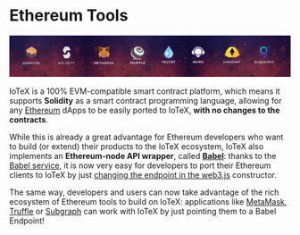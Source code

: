 # Ethereum Tools

![](../../.gitbook/assets/image%20%2840%29.png)

IoTeX is a  100% EVM-compatible smart contract platform, which means it supports **Solidity** as a smart contract programming language,  allowing for any  [Ethereum](https://ethereum.org/it/) dApps to be easily ported to IoTeX, **with no changes to the contracts**. 

While this is already a great advantage for Ethereum developers who want to build \(or extend\) their products to the IoTeX ecosystem, IoTeX also implements an **Ethereum-node API wrapper**, called [**Babel**](../../reference/babel-web3-api.md): thanks to the [Babel service](../../reference/babel-web3-api.md), it is now very easy for developers to port their Ethereum clients to IoTeX by just [changing the endpoint in the web3.js](web3.js.md) constructor. 

The same way, developers and users can now take advantage of the rich ecosystem of Ethereum tools to build on IoTeX: applications like [MetaMask](metamask.md), [Truffle](truffle.md) or [Subgraph](subgraph.md) can work with IoTeX by just pointing them to a Babel Endpoint!

